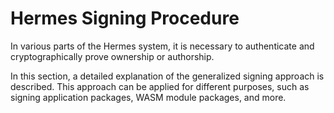 # Hermes Signing Procedure

In various parts of the Hermes system,
it is necessary to authenticate and cryptographically prove ownership or authorship.

In this section, a detailed explanation of the generalized signing approach is described.
This approach can be applied for different purposes,
such as signing application packages,
WASM module packages, and more.
